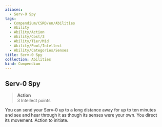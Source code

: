 ```yaml
---
aliases:
  - Serv-0 Spy
tags:
  - Compendium/CSRD/en/Abilities
  - Ability
  - Ability/Action
  - Ability/Cost/3
  - Ability/Tier/Mid
  - Ability/Pool/Intellect
  - Ability/Categories/Senses
title: Serv-0 Spy
collection: Abilities
kind: Compendium
---
```

## Serv-0 Spy  
>**Action**  
>3 Intellect points
  
You can send your Serv-0 up to a long distance away for up to ten minutes and see and hear through it as though its senses were your own. You direct its movement. Action to initiate.